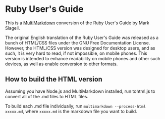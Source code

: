 Ruby User's Guide
=================

This is a [MultiMarkdown](https://github.com/fletcher/MultiMarkdown-4) conversion of the Ruby User's Guide by Mark Slagell.

The original English translation of the Ruby User's Guide was released as a
bunch of HTML/CSS files under the GNU Free Documentation License. However,
the HTML/CSS version was designed for desktop users, and as such, it is very
hard to read, if not impossible, on mobile phones. This version is intended
to enhance readability on mobile phones and other such devices, as well as
enable conversion to other formats.

How to build the HTML version
-----------------------------

Assuming you have Node.js and MultiMarkdown installed, run tohtml.js to convert
all of the .md files to HTML files.

To build each .md file individually, run `multimarkdown --process-html xxxxx.md`,
where `xxxxx.md` is the markdown file you want to build.
